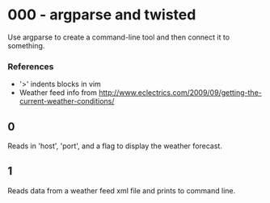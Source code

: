 # 000 - argparse and twisted

Use argparse to create a command-line tool and then connect it to something.

### References

* '>' indents blocks in vim
* Weather feed info from http://www.eclectrics.com/2009/09/getting-the-current-weather-conditions/

## 0
Reads in 'host', 'port', and a flag to display the weather forecast.

## 1
Reads data from a weather feed xml file and prints to command line.
